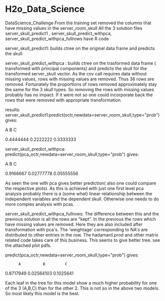 # H2o_Data_Science
DataScience_Challenge
From the training set removed the columns that have missing values in the server_room_skull
All the 3 solution files server_skull_predict1 , server_skull_predict_withpca, server_skull_predict_withpca_fullrows have R code

server_skull_predict1: builds ctree on the original data frame and predicts the skull

server_skull_predict_withpca : builds ctree on the trasformed data frame ( transformed with principal components) and predicts the skull for the transformed server_skull vector. As the cov call requires data without missing values, rows with missing values are removed. Thus 36 rows are removed. Fortunately the proportions of rows removed approximately stay the same for the 3 skull types. So removing the rows with missing values probably has no impact. If it were not so one could incorporate back the rows that were removed with appropriate transformation.

results:
server_skull_predict1:predict(octr,newdata=server_room_skull,type="prob") gives: 

A         B         C

0.4444444 0.2222222 0.3333333

server_skull_predict_withpca:
predict(pca_octr,newdata=server_room_skull,type="prob") gives:  

A          B          C

0.9166667 0.02777778 0.05555556

As seen the one with pca gives better prediction( also one could compare the respective plots). As this is achieved with just one first level pca analysis probably there is a (some what) linear relationship between the independent variables and the dependent skull.
Otherwise one needs to do more complex analysis with pcas.

server_skull_predict_withpca_fullrows:
The difference between this and the previous solution is all the rows are "kept". In the previous the rows which have missing values are removed. Here they are also included after transformation with pca's. The 'weightage' corresponding to NA's are distributed to other entries in the row. The hadamard.prod and other matrix related code takes care of this business.
This seems to give better tree. see the attached plot pdfs.

predict(pca_octr,newdata=server_room_skull,type="prob") gives:

          A          B         C
 0.8717949 0.02564103 0.1025641
 
 Each leaf in the tree for this model show a much higher probability for one of the 3 (A,B,C) than for the other 2. This is not so in the above two models. So most likely this model is the best.







